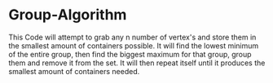 # Group-Algorithm

This Code will attempt to grab any n number of vertex's and store them in the smallest amount of containers possible. 
It will find the lowest minimum of the entire group, then find the biggest maximum for that group, group them and remove
it from the set. It will then repeat itself until it produces the smallest amount of containers needed. 
